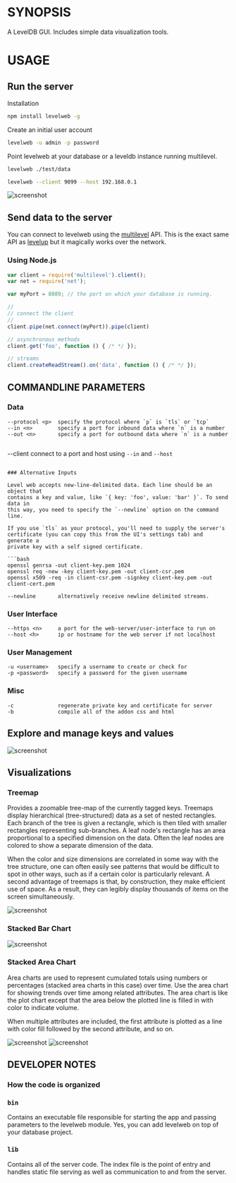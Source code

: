 # SYNOPSIS
A LevelDB GUI. Includes simple data visualization tools.

# USAGE
## Run the server
Installation

```bash
npm install levelweb -g
```

Create an initial user account
```bash
levelweb -u admin -p password
```

Point levelweb at your database or a leveldb instance running multilevel. 

```bash
levelweb ./test/data
```

```bash
levelweb --client 9099 --host 192.168.0.1
```

![screenshot](/screenshots/screenshot0.png)

## Send data to the server
You can connect to levelweb using the [multilevel][0] API. This is the exact
same API as [levelup][1] but it magically works over the network.

### Using Node.js
```js
var client = require('multilevel').client();
var net = require('net');

var myPort = 8089; // the port on which your database is running.

//
// connect the client 
//
client.pipe(net.connect(myPort)).pipe(client)

// asynchronous methods
client.get('foo', function () { /* */ });

// streams
client.createReadStream().on('data', function () { /* */ });
```

## COMMANDLINE PARAMETERS

### Data
```
--protocol <p>  specify the protocol where `p` is `tls` or `tcp`
--in <n>        specify a port for inbound data where `n` is a number
--out <n>       specify a port for outbound data where `n` is a number


```
--client        connect to a port and host using `--in` and `--host`
```

### Alternative Inputs

Level web accepts new-line-delimited data. Each line should be an object that 
contains a key and value, like `{ key: 'foo', value: 'bar' }`. To send data in 
this way, you need to specify the `--newline` option on the command line.

If you use `tls` as your protocol, you'll need to supply the server's 
certificate (you can copy this from the UI's settings tab) and generate a 
private key with a self signed certificate.

```bash
openssl genrsa -out client-key.pem 1024
openssl req -new -key client-key.pem -out client-csr.pem
openssl x509 -req -in client-csr.pem -signkey client-key.pem -out client-cert.pem
```

```
--newline       alternatively receive newline delimited streams.
```

### User Interface
```
--https <n>     a port for the web-server/user-interface to run on
--host <h>      ip or hostname for the web server if not localhost
```

### User Management
```
-u <username>   specify a username to create or check for
-p <password>   specify a password for the given username
```

### Misc
```
-c              regenerate private key and certificate for server
-b              compile all of the addon css and html
```













## Explore and manage keys and values
![screenshot](/screenshots/screenshot.png)

## Visualizations

### Treemap
Provides a zoomable tree-map of the currently tagged keys. Treemaps display 
hierarchical (tree-structured) data as a set of nested rectangles. Each branch
of the tree is given a rectangle, which is then tiled with smaller rectangles 
representing sub-branches. A leaf node's rectangle has an area proportional to 
a specified dimension on the data. Often the leaf nodes are colored to show a 
separate dimension of the data.

When the color and size dimensions are correlated in some way with the tree 
structure, one can often easily see patterns that would be difficult to spot in 
other ways, such as if a certain color is particularly relevant. A second 
advantage of treemaps is that, by construction, they make efficient use of 
space. As a result, they can legibly display thousands of items on the screen 
simultaneously.

![screenshot](/screenshots/screenshot2.png)

### Stacked Bar Chart

![screenshot](/screenshots/screenshot5.png)

### Stacked Area Chart
Area charts are used to represent cumulated totals using numbers or percentages 
(stacked area charts in this case) over time. Use the area chart for showing 
trends over time among related attributes. The area chart is like the plot chart
except that the area below the plotted line is filled in with color to indicate 
volume.

When multiple attributes are included, the first attribute is plotted as a line 
with color fill followed by the second attribute, and so on.

![screenshot](/screenshots/screenshot3.png)
![screenshot](/screenshots/screenshot4.png)

## DEVELOPER NOTES

### How the code is organized

### `bin`
Contains an executable file responsible for starting the app and passing 
parameters to the levelweb module. Yes, you can add levelweb on top of your 
database project.

### `lib`
Contains all of the server code. The index file is the point of entry and 
handles static file serving as well as communication to and from the server.




[0]:https://github.com/juliangruber/multilevel
[1]:https://github.com/rvagg/node-levelup
